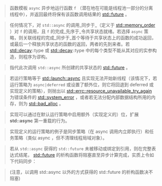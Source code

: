 > 函数模板 `async` 异步地运行函数 `f` （潜在地在可能是线程池一部分的分离线程中），并返回最终将保有该函数调用结果的 [std::future](https://zh.cppreference.com/w/cpp/thread/future "cpp/thread/future") 。

> 任何情况下，对 `std::async` 的调用_同步于_（定义于 [std::memory_order](https://zh.cppreference.com/w/cpp/atomic/memory_order "cpp/atomic/memory order") ）对 `f` 的调用，且 `f` 的完成_先序于_令共享状态就绪。若选择 `async` 策略，则关联线程的完成_同步于_首个等待于共享状态上的函数的成功返回，或最后一个释放共享状态的函数的返回，两者的先到来者。若 [std::decay](http://zh.cppreference.com/w/cpp/types/decay)<Function>::type 或 [std::decay](http://zh.cppreference.com/w/cpp/types/decay)<Args>::type 中的每个类型不能从其对应的实参构造，则程序为谬构。

> 指代此次调用 `std::async` 所创建的共享状态的 [std::future](https://zh.cppreference.com/w/cpp/thread/future "cpp/thread/future") 。

> 若运行策略等于 [std::launch::async](https://zh.cppreference.com/w/cpp/thread/launch "cpp/thread/launch") 且实现无法开始新线程（该情况下，若运行策略为 `async|deferred` 或设置了额外位，则它将回退到 deferred 或实现定义的策略），则抛出以 [std::errc::resource_unavailable_try_again](https://zh.cppreference.com/w/cpp/error/errc "cpp/error/errc") 为错误条件的 [std::system_error](https://zh.cppreference.com/w/cpp/error/system_error "cpp/error/system error") ，或者若无法分配内部数据结构所用的内存，则为 [std::bad_alloc](https://zh.cppreference.com/w/cpp/memory/new/bad_alloc "cpp/memory/new/bad alloc") 。

> 实现可以通过在默认运行策略中启用额外（实现定义的）位，扩展 **std::async** 第一重载的行为。

> 实现定义的运行策略的例子是同步策略（在 async 调用内立即执行）和任务策略（类似 async ，但不清理线程局域对象）。

> 若从 `std::async` 获得的 `std::future` 未被移动或绑定到引用，则在完整表达式结尾， [std::future](https://zh.cppreference.com/w/cpp/thread/future "cpp/thread/future") 的析构函数将阻塞直至异步计算完成，实质上令如下代码同步：

> (注意，以调用 std::async 以外的方式获得的 std::future 的析构函数决不阻塞)